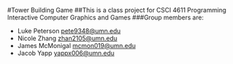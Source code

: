 #Tower Building Game
##This is a class project for CSCI 4611 Programming Interactive Computer Graphics and Games
###Group members are:
- Luke Peterson pete9348@umn.edu
- Nicole Zhang zhan2105@umn.edu
- James McMonigal mcmon019@umn.edu
- Jacob Yapp yappx006@umn.edu
